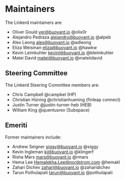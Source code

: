 # Maintainers

The Linkerd maintainers are:

* Oliver Gould <ver@buoyant.io> @olix0r
* Alejandro Pedraza <alejandro@buoyant.io> @alpeb
* Alex Leong <alex@buoyant.io> @adleong
* Eliza Weisman <eliza@buoyant.io> @hawkw
* Kevin Leimkuhler <kevinl@buoyant.io> @kleimkuhler
* Matei David <matei@buoyant.io> @mateiidavid

## Steering Committee

The Linkerd Steering Committee members are:

* Chris Campbell @campbel (HP)
* Christian Hüning @christianhuening (finleap connect)
* Justin Turner @justin-turner-heb (HEB)
* William King @quentusrex (Subspace)

## Emeriti

Former maintainers include:

* Andrew Seigner <siggy@buoyant.io> @siggy
* Kevin Ingleman <ki@buoyant.io> @klingerf
* Risha Mars <mars@buoyant.io> @rmars
* Hema Lee <Hemalekha.Lee@nordstrom.com> @hemakl
* Zahari Dichev <zahari@buoyant.io> @zaharidichev
* Tarun Pothulapati <tarun@buoyant.io> @pothulapati

<!--
# Adding a new maintainer

* Submit a PR modifying this file
* Obtain approvals per GOVERNANCE.md
* Invite maintainer to
  https://github.com/orgs/linkerd/teams/maintainers/members
* Invite maintainer to https://github.com/orgs/linkerd/people
-->
